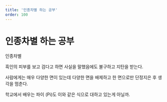 ```yaml
---
title: '인종차별 하는 공부'
order: 100
---
```


# 인종차별 하는 공부

<!---
![인종차별 하는 공부](../../images/onepagehl/image(10).png)
-->
<ImageCard src="https://github.com/laftworld/BooGi/blob/wehong/content/images/onepagehl/Paper.one-page-HL.1.png?raw=true">인종차별</ImageCard>

흑인의 피부를 보고 검다고 하면 사실을 말했음에도 불구하고 지탄을 받는다.

사람에게는 매우 다양한 면이 있는데 다양한 면을 배제하고 한 면으로만 단정지은 후 생각을 멈춘다.

학교에서 배우는 파이 (Pi)도 이와 같은 식으로 대하고 있는게 아닐까.
